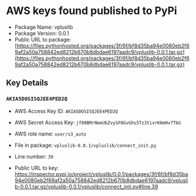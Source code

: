 # AWS keys found published to PyPi

* Package Name: vpluslib
* Package Version: 0.0.1
* Public URL to package: [https://files.pythonhosted.org/packages/3f/6f/bf8d35ba94e0080eb2f69af2a50a758842ed8212b670b8dbdae6197aadc9/vpluslib-0.0.1.tar.gz](https://files.pythonhosted.org/packages/3f/6f/bf8d35ba94e0080eb2f69af2a50a758842ed8212b670b8dbdae6197aadc9/vpluslib-0.0.1.tar.gz)

## Key Details

### `AKIA5DOSISQJEE4PED2Q`

* AWS Access Key ID: `AKIA5DOSISQJEE4PED2Q`
* AWS Secret Access Key: `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` 
* AWS role name: `user/s3_auto`
* File in package: `vpluslib-0.0.1/vpluslib/connect_init.py`
* Line number: `39`

* Public URL to key: https://inspector.pypi.io/project/vpluslib/0.0.1/packages/3f/6f/bf8d35ba94e0080eb2f69af2a50a758842ed8212b670b8dbdae6197aadc9/vpluslib-0.0.1.tar.gz/vpluslib-0.0.1/vpluslib/connect_init.py#line.39


